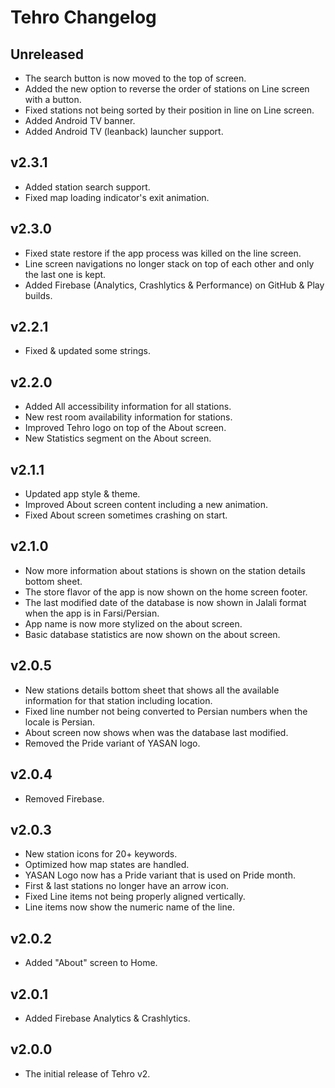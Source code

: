 # Tehro Changelog

## Unreleased

- The search button is now moved to the top of screen.
- Added the new option to reverse the order of stations on Line screen with a button.
- Fixed stations not being sorted by their position in line on Line screen.
- Added Android TV banner.
- Added Android TV (leanback) launcher support.

## v2.3.1

- Added station search support.
- Fixed map loading indicator's exit animation.

## v2.3.0

- Fixed state restore if the app process was killed on the line screen.
- Line screen navigations no longer stack on top of each other and only the last one is kept.
- Added Firebase (Analytics, Crashlytics & Performance) on GitHub & Play builds.

## v2.2.1

- Fixed & updated some strings.

## v2.2.0

- Added All accessibility information for all stations.
- New rest room availability information for stations.
- Improved Tehro logo on top of the About screen.
- New Statistics segment on the About screen.

## v2.1.1

- Updated app style & theme.
- Improved About screen content including a new animation.
- Fixed About screen sometimes crashing on start.

## v2.1.0

- Now more information about stations is shown on the station details bottom sheet.
- The store flavor of the app is now shown on the home screen footer.
- The last modified date of the database is now shown in Jalali format when the app is in Farsi/Persian.
- App name is now more stylized on the about screen.
- Basic database statistics are now shown on the about screen.

## v2.0.5

- New stations details bottom sheet that shows all the available information for that station including location.
- Fixed line number not being converted to Persian numbers when the locale is Persian.
- About screen now shows when was the database last modified.
- Removed the Pride variant of YASAN logo.

## v2.0.4

- Removed Firebase.

## v2.0.3

- New station icons for 20+ keywords.
- Optimized how map states are handled.
- YASAN Logo now has a Pride variant that is used on Pride month.
- First & last stations no longer have an arrow icon.
- Fixed Line items not being properly aligned vertically.
- Line items now show the numeric name of the line.

## v2.0.2

- Added "About" screen to Home.

## v2.0.1

- Added Firebase Analytics & Crashlytics.

## v2.0.0

- The initial release of Tehro v2.
